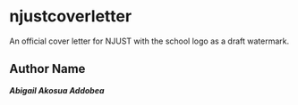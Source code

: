 # njustcoverletter
An official cover letter for NJUST with the school logo as a draft watermark.

## Author Name
***Abigail Akosua Addobea***


